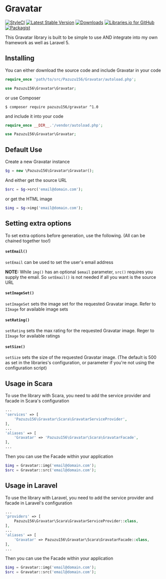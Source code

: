 # Gravatar
[![StyleCI](https://styleci.io/repos/74735391/shield?branch=master)](https://styleci.io/repos/74735391)
[![Latest Stable Version](https://poser.pugx.org/pazuzu156/gravatar/v/stable?format=flat-square)](https://packagist.org/packages/pazuzu156/gravatar)
[![Downloads](https://img.shields.io/packagist/dt/pazuzu156/gravatar.svg?style=flat-square)](https://packagist.org/packages/pazuzu156/gravatar)
[![Libraries.io for GitHub](https://img.shields.io/librariesio/github/pazuzu156/gravatar.svg?style=flat-square)](https://libraries.io/github/pazuzu156/Gravatar)
[![Packagist](https://img.shields.io/packagist/l/pazuzu156/gravatar.svg?style=flat-square)](https://packagist.org/packages/pazuzu156/gravatar)

This Gravatar library is built to be simple to use AND integrate into my own framework as well as Laravel 5.

## Installing
You can either download the source code and include Gravatar in your code

```php
require_once 'path/to/src/Pazuzu156/Gravatar/autoload.php';

use Pazuzu156\Gravatar\Gravatar;
```

or use Composer

```shell
$ composer require pazuzu156/gravatar ^1.0
```

and include it into your code

```php
require_once __DIR__.'/vendor/autoload.php';

use Pazuzu156\Gravatar\Gravatar;
```

## Default Use

Create a new Gravatar instance

```php
$g = new \Pazuzu156\Gravatar\Gravatar();
```

And either get the source URL

```php
$src = $g->src('email@domain.com');
```

or get the HTML image

```php
$img = $g->img('email@domain.com');
```

## Setting extra options
To set extra options before generation, use the following. (All can be chained together too!)

#### `setEmail()`

`setEmail` can be used to set the user's email address

**NOTE:** While `img()` has an optional `$email` parameter, `src()` requires you supply the email. So `setEmail()` is not needed if all you want is the source URL

#### `setImageSet()`

`setImageSet` sets the image set for the requested Gravatar image. Refer to `IImage` for available image sets

#### `setRating()`

`setRating` sets the max rating for the requested Gravatar image. Reger to `IImage` for available ratings

#### `setSize()`

`setSize` sets the size of the requested Gravatar image. (The default is 500 as set in the libraries's configuration, or parameter if you're not using the configuration script)

## Usage in Scara

To use the library with Scara, you need to add the service provider and facade in Scara's configuration

```php
...
'services' => [
    'Pazuzu156\Gravatar\Scara\GravatarServiceProvider',
],
...
'aliases' => [
    'Gravatar' => 'Pazuzu156\Gravatar\Scara\GravatarFacade',
],
...
```

Then you can use the Facade within your application

```php
$img = Gravatar::img('email@domain.com');
$src = Gravatar::src('email@domain.com');
```

## Usage in Laravel

To use the library with Laravel, you need to add the service provider and facade in Laravel's configuration

```php
...
'providers' => [
    Pazuzu156\Gravatar\Scara\GravatarServiceProvider::class,
],
...
'aliases' => [
    'Gravatar' => Pazuzu156\Gravatar\Scara\GravatarFacade::class,
],
...
```

Then you can use the Facade within your application

```php
$img = Gravatar::img('email@domain.com');
$src = Gravatar::src('email@domain.com');
```
